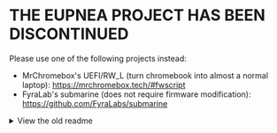 # THE EUPNEA PROJECT HAS BEEN DISCONTINUED

Please use one of the following projects instead:
* MrChromebox's UEFI/RW_L (turn chromebook into almost a normal laptop): https://mrchromebox.tech/#fwscript
* FyraLab's submarine (does not require firmware modification): https://github.com/FyraLabs/submarine

<details>
<summary>View the old readme</summary>

# system-updater
System updater for EupneaOS and Depthboot
